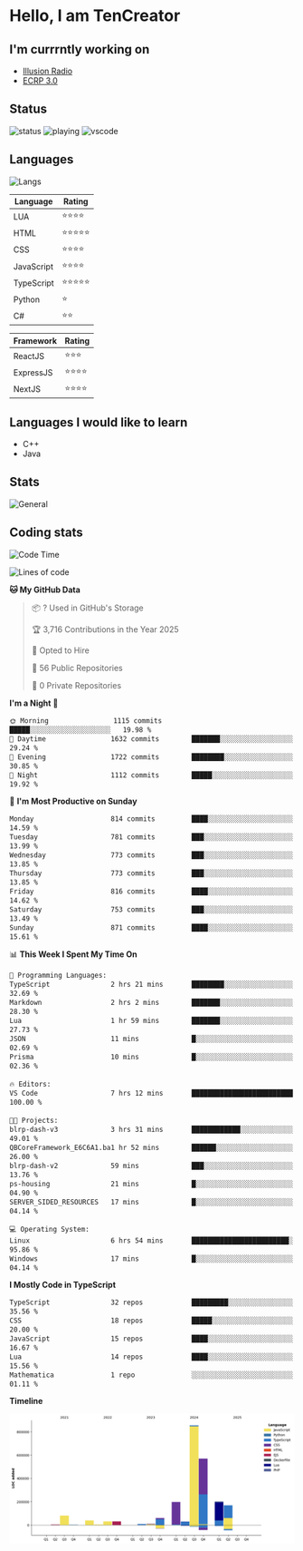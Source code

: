 # Hello, I am TenCreator

## I'm currrntly working on
- [Illusion Radio](https://illusionradio.co.uk/)
- [ECRP 3.0](http://github.com/Emerald-Coast-Roleplay/)

## Status
![status](https://api.statusbadges.me/badge/status/518334475038359555?simple=true&style=for-the-badge)
![playing](https://api.statusbadges.me/badge/playing/518334475038359555?style=for-the-badge)
![vscode](https://api.statusbadges.me/badge/vscode/518334475038359555?style=for-the-badge)

## Languages
![Langs](https://github-readme-stats.vercel.app/api/top-langs/?username=tencreator&layout=compact&theme=radical)


|Language|Rating|
|--------|------|
|LUA|⭐️⭐️⭐️⭐️|
|HTML|⭐️⭐️⭐️⭐️⭐️|
|CSS|⭐️⭐️⭐️⭐️|
|JavaScript|⭐️⭐️⭐️⭐️|
|TypeScript|⭐️⭐️⭐️⭐️⭐️|
|Python|⭐️|
|C#|⭐️⭐️ |

|Framework|Rating|
|--------|------|
|ReactJS|⭐️⭐️⭐|
|ExpressJS|⭐️⭐️⭐️⭐️|
|NextJS|⭐️⭐️⭐⭐️|

## Languages I would like to learn
- C++
- Java

## Stats
![General](https://github-readme-stats.vercel.app/api?username=tencreator&show_icons=true&theme=radical)

## Coding stats

<!--START_SECTION:waka-->
![Code Time](http://img.shields.io/badge/Code%20Time-625%20hrs%202%20mins-blue)

![Lines of code](https://img.shields.io/badge/From%20Hello%20World%20I%27ve%20Written-2.3%20million%20lines%20of%20code-blue)

**🐱 My GitHub Data** 

> 📦 ? Used in GitHub's Storage 
 > 
> 🏆 3,716 Contributions in the Year 2025
 > 
> 💼 Opted to Hire
 > 
> 📜 56 Public Repositories 
 > 
> 🔑 0 Private Repositories 
 > 
**I'm a Night 🦉** 

```text
🌞 Morning                1115 commits        █████░░░░░░░░░░░░░░░░░░░░   19.98 % 
🌆 Daytime                1632 commits        ███████░░░░░░░░░░░░░░░░░░   29.24 % 
🌃 Evening                1722 commits        ████████░░░░░░░░░░░░░░░░░   30.85 % 
🌙 Night                  1112 commits        █████░░░░░░░░░░░░░░░░░░░░   19.92 % 
```
📅 **I'm Most Productive on Sunday** 

```text
Monday                   814 commits         ████░░░░░░░░░░░░░░░░░░░░░   14.59 % 
Tuesday                  781 commits         ███░░░░░░░░░░░░░░░░░░░░░░   13.99 % 
Wednesday                773 commits         ███░░░░░░░░░░░░░░░░░░░░░░   13.85 % 
Thursday                 773 commits         ███░░░░░░░░░░░░░░░░░░░░░░   13.85 % 
Friday                   816 commits         ████░░░░░░░░░░░░░░░░░░░░░   14.62 % 
Saturday                 753 commits         ███░░░░░░░░░░░░░░░░░░░░░░   13.49 % 
Sunday                   871 commits         ████░░░░░░░░░░░░░░░░░░░░░   15.61 % 
```


📊 **This Week I Spent My Time On** 

```text
💬 Programming Languages: 
TypeScript               2 hrs 21 mins       ████████░░░░░░░░░░░░░░░░░   32.69 % 
Markdown                 2 hrs 2 mins        ███████░░░░░░░░░░░░░░░░░░   28.30 % 
Lua                      1 hr 59 mins        ███████░░░░░░░░░░░░░░░░░░   27.73 % 
JSON                     11 mins             █░░░░░░░░░░░░░░░░░░░░░░░░   02.69 % 
Prisma                   10 mins             █░░░░░░░░░░░░░░░░░░░░░░░░   02.36 % 

🔥 Editors: 
VS Code                  7 hrs 12 mins       █████████████████████████   100.00 % 

🐱‍💻 Projects: 
blrp-dash-v3             3 hrs 31 mins       ████████████░░░░░░░░░░░░░   49.01 % 
QBCoreFramework_E6C6A1.ba1 hr 52 mins        ██████░░░░░░░░░░░░░░░░░░░   26.00 % 
blrp-dash-v2             59 mins             ███░░░░░░░░░░░░░░░░░░░░░░   13.76 % 
ps-housing               21 mins             █░░░░░░░░░░░░░░░░░░░░░░░░   04.90 % 
SERVER_SIDED_RESOURCES   17 mins             █░░░░░░░░░░░░░░░░░░░░░░░░   04.14 % 

💻 Operating System: 
Linux                    6 hrs 54 mins       ████████████████████████░   95.86 % 
Windows                  17 mins             █░░░░░░░░░░░░░░░░░░░░░░░░   04.14 % 
```

**I Mostly Code in TypeScript** 

```text
TypeScript               32 repos            █████████░░░░░░░░░░░░░░░░   35.56 % 
CSS                      18 repos            █████░░░░░░░░░░░░░░░░░░░░   20.00 % 
JavaScript               15 repos            ████░░░░░░░░░░░░░░░░░░░░░   16.67 % 
Lua                      14 repos            ████░░░░░░░░░░░░░░░░░░░░░   15.56 % 
Mathematica              1 repo              ░░░░░░░░░░░░░░░░░░░░░░░░░   01.11 % 
```



**Timeline**

![Lines of Code chart](https://raw.githubusercontent.com/tencreator/tencreator/main/assets/bar_graph.png)


<!--END_SECTION:waka-->
